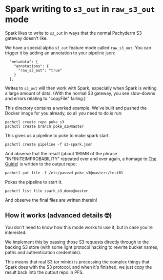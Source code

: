 # Spark writing to `s3_out` in `raw_s3_out` mode

Spark likes to write to `s3_out` in ways that the normal Pachyderm S3 gateway doesn't like.

We have a special alpha `s3_out` feature mode called `raw_s3_out`.
You can trigger it by adding an annotation to your pipeline json:

```
  "metadata": {
    "annotations": {
      "raw_s3_out": "true"
    }
  },
```

Writes to `s3_out` will then work with Spark, especially when Spark is writing a large amount of data. (With the normal S3 gateway, you see slow-downs and errors relating to "copyFile" failing.)

This directory contains a worked example. We've built and pushed the Docker image for you already, so all you need to do is run:

```
pachctl create repo poke_s3
pachctl create branch poke_s3@master
```
This gives us a pipeline to poke to make spark start.

```
pachctl create pipeline -f s3-spark.json
```

And observe that the result (about 190MB of the phrase "INFINITEIMPROBABILITY" repeated over and over again, a homage to [The Guide](https://sites.google.com/site/h2g2theguide/Index/i/149246)) is written to the output repo:

```
pachctl put file -f /etc/passwd poke_s3@master:/test01
```
Pokes the pipeline to start it.
```
pachctl list file spark_s3_demo@master
```
And observe the final files are written therein!


## How it works (advanced details 🤓)

You don't need to know how this mode works to use it, but in case you're interested.

We implement this by passing those S3 requests directly through to the backing S3 store (with some light protocol hacking to rewrite bucket names, paths and authentication credentials).

This means that real S3 (or minio) is processing the complex things that Spark does with the S3 protocol, and when it's finished, we just copy the result back into the output repo in PFS.